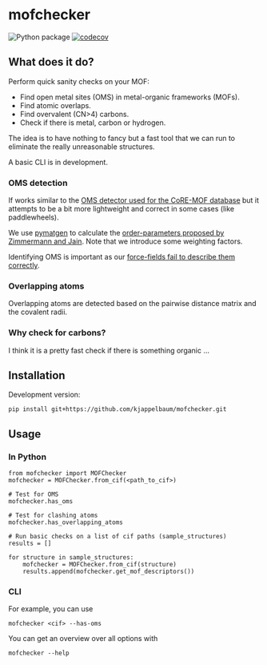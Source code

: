 # mofchecker

[//]: # "Badges"

![Python package](https://github.com/kjappelbaum/omsdetector/workflows/Python%20package/badge.svg)
[![codecov](https://codecov.io/gh/kjablonk/omsdetector/branch/master/graph/badge.svg)](https://codecov.io/gh/kjablonk/omsdetector/branch/master)

## What does it do?

Perform quick sanity checks on your MOF:

- Find open metal sites (OMS) in metal-organic frameworks (MOFs).
- Find atomic overlaps.
- Find overvalent (CN>4) carbons.
- Check if there is metal, carbon or hydrogen.

The idea is to have nothing to fancy but a fast tool that we can run to eliminate the really unreasonable structures.

A basic CLI is in development.

### OMS detection

If works similar to the [OMS detector used for the CoRE-MOF database](https://github.com/emmhald/open_metal_detector) but it attempts to be a bit more lightweight and correct in some cases (like paddlewheels).

We use [pymatgen](https://pymatgen.org) to calculate the [order-parameters proposed by Zimmermann and Jain](https://pubs.rsc.org/en/content/articlelanding/2020/RA/C9RA07755C#!divAbstract). Note that we introduce some weighting factors.

Identifying OMS is important as our [force-fields fail to describe them correctly](https://pubs.acs.org/doi/10.1021/acs.jpcc.7b02302).

### Overlapping atoms

Overlapping atoms are detected based on the pairwise distance matrix and the covalent radii.

### Why check for carbons?

I think it is a pretty fast check if there is something organic ...

## Installation

Development version:

```(bash)
pip install git+https://github.com/kjappelbaum/mofchecker.git
```

## Usage

### In Python

```(python)
from mofchecker import MOFChecker
mofchecker = MOFChecker.from_cif(<path_to_cif>)

# Test for OMS
mofchecker.has_oms

# Test for clashing atoms
mofchecker.has_overlapping_atoms

# Run basic checks on a list of cif paths (sample_structures)
results = []

for structure in sample_structures:
    mofchecker = MOFChecker.from_cif(structure)
    results.append(mofchecker.get_mof_descriptors())
```

### CLI

For example, you can use

```(bash)
mofchecker <cif> --has-oms
```

You can get an overview over all options with

```(bash)
mofchecker --help
```
